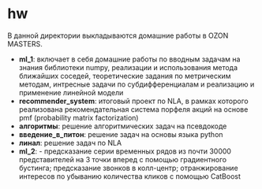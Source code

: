 # hw
В данной директории выкладываются домашние работы в OZON MASTERS.

- **ml_1**: включает в себя домашние работы по вводным задачам на знания библиотеки numpy, реализации и использования метода ближайших соседей, теоретические задания по метрическим методам, интресные задачи по субдифференциалам и реализацию и применение линейной модели
- **recommender_system**: итоговый проект по NLA, в рамках которого реализована рекомендательная система порфеля акций на основе pmf (probability matrix factorization)
- **алгоритмы**: решение алгоритмических задач на псевдокоде
- **введение_в_питон**: решение задач на основы языка python
- **линал**: решение задач по NLA
- **ml_2**: - предсказание серии временных рядов из почти 30000 представителей на 3 точки вперед с помощью градиентного бустинга; предсказание звонков в колл-центр;  отранжирование интересов по убыванию количества кликов с помощью CatBoost

